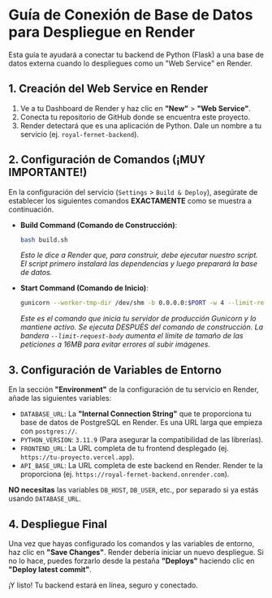 # Guía de Conexión de Base de Datos para Despliegue en Render

Esta guía te ayudará a conectar tu backend de Python (Flask) a una base de datos externa cuando lo despliegues como un "Web Service" en Render.

## 1. Creación del Web Service en Render

1.  Ve a tu Dashboard de Render y haz clic en **"New"** > **"Web Service"**.
2.  Conecta tu repositorio de GitHub donde se encuentra este proyecto.
3.  Render detectará que es una aplicación de Python. Dale un nombre a tu servicio (ej. `royal-fernet-backend`).

## 2. Configuración de Comandos (¡MUY IMPORTANTE!)

En la configuración del servicio (`Settings` > `Build & Deploy`), asegúrate de establecer los siguientes comandos **EXACTAMENTE** como se muestra a continuación.

- **Build Command (Comando de Construcción)**:

  ```bash
  bash build.sh
  ```

  _Esto le dice a Render que, para construir, debe ejecutar nuestro script. El script primero instalará las dependencias y luego preparará la base de datos._

- **Start Command (Comando de Inicio)**:
  ```bash
  gunicorn --worker-tmp-dir /dev/shm -b 0.0.0.0:$PORT -w 4 --limit-request-body 16777216 app:app
  ```
  _Este es el comando que inicia tu servidor de producción Gunicorn y lo mantiene activo. Se ejecuta DESPUÉS del comando de construcción. La bandera `--limit-request-body` aumenta el límite de tamaño de las peticiones a 16MB para evitar errores al subir imágenes._

## 3. Configuración de Variables de Entorno

En la sección **"Environment"** de la configuración de tu servicio en Render, añade las siguientes variables:

- `DATABASE_URL`: La **"Internal Connection String"** que te proporciona tu base de datos de PostgreSQL en Render. Es una URL larga que empieza con `postgres://`.
- `PYTHON_VERSION`: `3.11.9` (Para asegurar la compatibilidad de las librerías).
- `FRONTEND_URL`: La URL completa de tu frontend desplegado (ej. `https://tu-proyecto.vercel.app`).
- `API_BASE_URL`: La URL completa de este backend en Render. Render te la proporciona (ej. `https://royal-fernet-backend.onrender.com`).

**NO necesitas** las variables `DB_HOST`, `DB_USER`, etc., por separado si ya estás usando `DATABASE_URL`.

## 4. Despliegue Final

Una vez que hayas configurado los comandos y las variables de entorno, haz clic en **"Save Changes"**. Render debería iniciar un nuevo despliegue. Si no lo hace, puedes forzarlo desde la pestaña **"Deploys"** haciendo clic en **"Deploy latest commit"**.

¡Y listo! Tu backend estará en línea, seguro y conectado.
